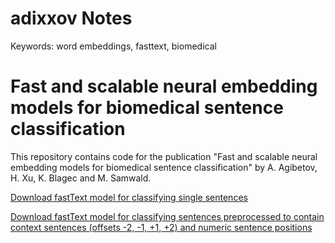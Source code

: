# adixxov Notes
Keywords: word embeddings, fasttext, biomedical

# Fast and scalable neural embedding models for biomedical sentence classification

This repository contains code for the publication "Fast and scalable neural embedding models for biomedical sentence classification" by A. Agibetov, H. Xu, K. Blagec and M. Samwald.

[Download fastText model for classifying single sentences](http://samwald.info/res/fasttext-model-without-context-for-distribution.bin)

[Download fastText model for classifying sentences preprocessed to contain context sentences (offsets -2, -1, +1, +2) and numeric sentence positions](http://samwald.info/res/fasttext-model-with-context-for-distribution.bin)
